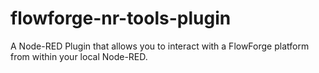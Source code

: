 # flowforge-nr-tools-plugin
A Node-RED Plugin that allows you to interact with a FlowForge platform from within your local Node-RED.

